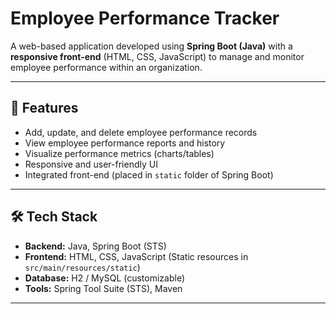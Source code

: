 # Employee Performance Tracker

A web-based application developed using **Spring Boot (Java)** with a **responsive front-end** (HTML, CSS, JavaScript) to manage and monitor employee performance within an organization.

---

## 🚀 Features

- Add, update, and delete employee performance records
- View employee performance reports and history
- Visualize performance metrics (charts/tables)
- Responsive and user-friendly UI
- Integrated front-end (placed in `static` folder of Spring Boot)

---

## 🛠️ Tech Stack

- **Backend:** Java, Spring Boot (STS)
- **Frontend:** HTML, CSS, JavaScript (Static resources in `src/main/resources/static`)
- **Database:** H2 / MySQL (customizable)
- **Tools:** Spring Tool Suite (STS), Maven

---
